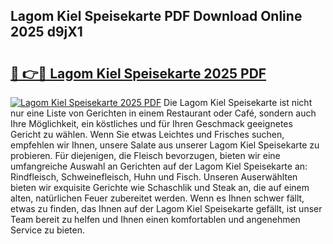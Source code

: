 ## Lagom Kiel Speisekarte PDF Download Online 2025 d9jX1

# <h2><a href="http://gc7mmhy.nevu.top/?p=Lagom+Kiel+Speisekarte">🔗 👉🔴 Lagom Kiel Speisekarte 2025 PDF</a></h2>

[![Lagom Kiel Speisekarte 2025 PDF](https://i.imgur.com/dBaPXMq.png)](http://gc7mmhy.nevu.top/?p=Lagom+Kiel+Speisekarte)
Die Lagom Kiel Speisekarte ist nicht nur eine Liste von Gerichten in einem Restaurant oder Café, sondern auch Ihre Möglichkeit, ein köstliches und für Ihren Geschmack geeignetes Gericht zu wählen. Wenn Sie etwas Leichtes und Frisches suchen, empfehlen wir Ihnen, unsere Salate aus unserer Lagom Kiel Speisekarte zu probieren. Für diejenigen, die Fleisch bevorzugen, bieten wir eine umfangreiche Auswahl an Gerichten auf der Lagom Kiel Speisekarte an: Rindfleisch, Schweinefleisch, Huhn und Fisch. Unseren Auserwählten bieten wir exquisite Gerichte wie Schaschlik und Steak an, die auf einem alten, natürlichen Feuer zubereitet werden. Wenn es Ihnen schwer fällt, etwas zu finden, das Ihnen auf der Lagom Kiel Speisekarte gefällt, ist unser Team bereit zu helfen und Ihnen einen komfortablen und angenehmen Service zu bieten.

